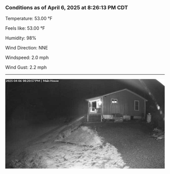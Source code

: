 ### Conditions as of April 6, 2025 at 8:26:13 PM CDT 

Temperature: 53.00 &deg;F

Feels like: 53.00 &deg;F

Humidity: 98%

Wind Direction: NNE

Windspeed: 2.0 mph

Wind Gust: 2.2 mph

---

<img src="./images/latest.jpeg"/>

